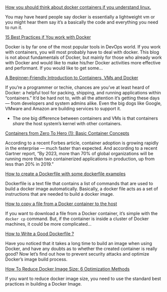 [How you should think about docker containers if you understand linux.](https://medium.com/@sproulelucas13/how-you-should-think-about-docker-containers-if-you-understand-linux-70587eb00fa5)

You may have heard people say docker is essentially a lightweight vm or you might hear them say it’s a basically the code and everything you need to run it.

[15 Best Practices if You work with Docker](https://azeynalli1990.medium.com/15-best-practices-if-when-working-with-docker-9fc2647eecf9)

Docker is by far one of the most popular tools in DevOps world. If you work with containers, you will most probably have to deal with docker. This blog is not about fundamentals of Docker, but mainly for those who already work with Docker and would like to make his/her Docker activities more effective and performant. If you would like to get some…

[A Beginner-Friendly Introduction to Containers, VMs and Docker](https://medium.com/free-code-camp/a-beginner-friendly-introduction-to-containers-vms-and-docker-79a9e3e119b)

If you’re a programmer or techie, chances are you’ve at least heard of Docker: a helpful tool for packing, shipping, and running applications within “containers.” It’d be hard not to, with all the attention it’s getting these days — from developers and system admins alike. Even the big dogs like Google, VMware and Amazon are building services to support it.

* The one big difference between containers and VMs is that containers *share* the host system’s kernel with other containers.

[Containers from Zero To Hero (1): Basic Container Concepts](https://aws.plainenglish.io/container-zero-to-hero-1-basic-container-concept-b78700e2dcb5)

According to a recent Forbes article, container adoption is growing rapidly in the enterprise — much faster than expected. And according to a recent Gartner report, “By 2023, more than 70% of global organizations will be running more than two containerized applications in production, up from less than 20% in 2019.”

[How to create a Dockerfile with some dockerfile examples](https://linuxtechlab.medium.com/how-to-create-a-dockerfile-with-some-dockerfile-examples-f6d645563bb2)

Dockerfile is a text file that contains a list of commands that are used to build a docker image automatically. Basically, a docker file acts as a set of instructions that are needed to build a docker image.


[How to copy a file from a Docker container to the host](https://faun.pub/how-to-copy-a-file-from-a-docker-container-to-the-host-77370406c0c9)

If you want to download a file from a Docker container, it’s simple with the `docker cp` command. But, if the container is inside a cluster of Docker machines, it could be more complicated…

[How to Write a Good Dockerfile ?](https://iceburn.medium.com/how-to-write-a-good-dockerfile-41801b6fe5d7)

Have you noticed that it takes a long time to build an image when using Docker, and have any doubts as to whether the created container is really good? Now let’s find out how to prevent security attacks and optimize Docker’s image build process.

[How To Reduce Docker Image Size: 6 Optimization Methods](https://devopslearners.com/how-to-reduce-docker-image-size-6-optimization-methods-cbbdab1196a7)

If you want to reduce docker image size, you need to use the standard best practices in building a Docker Image.
